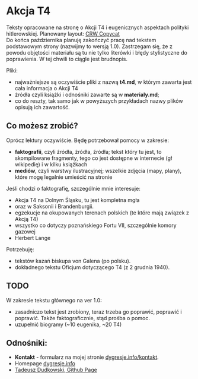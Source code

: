 # Akcja T4

Teksty opracowane na stronę o Akcji T4 i eugenicznych aspektach polityki hitlerowskiej. Planowany layout: [CRW Copycat](https://tdudkowski.github.io/Layouts/Layout05/)\
Do końca października planuję zakończyć pracę nad tekstem podstawowym strony (nazwijmy to wersją 1.0). Zastrzegam się, że z powodu objętości materiału są tu nie tylko literówki i błędy stylistyczne do poprawienia. W tej chwili to ciągle jest brudnopis.

Pliki:

- najważniejsze są oczywiście pliki z nazwą **t4.md**, w którym zawarta jest cała informacja o Akcji T4
- źródła czyli książki i odnośniki zawarte są w **materialy.md**;
- co do reszty, tak samo jak w powyższych przykładach nazwy plików opisują ich zawartość.

## Co możesz zrobić?

Oprócz lektury oczywiście. Będę potrzebował pomocy w zakresie:

- **faktografii**, czyli źródła, źródła, źródła; tekst który tu jest, to skompilowane fragmenty, tego co jest dostępne w internecie (gł wikipedię) i w kilku książkach
- **mediów**, czyli warstwy ilustracyjnej; wszelkie zdjęcia (mapy, plany), które mogę legalnie umieścić na stronie

Jeśli chodzi o faktografię, szczególnie mnie interesuje:

- Akcja T4 na Dolnym Śląsku, tu jest kompletna mgła
- oraz w Saksonii i Brandenburgii.
- egzekucje na okupowanych terenach polskich (te które mają związek z Akcją T4)
- wszystko co dotyczy poznańskiego Fortu VII, szczególnie komory gazowej
- Herbert Lange

Potrzebuję:

- tekstów kazań biskupa von Galena (po polsku).
- dokładnego tekstu Oficjum dotyczącego T4 (z 2 grudnia 1940).

## TODO

W zakresie tekstu głównego na ver 1.0:

- zasadniczo tekst jest zrobiony, teraz trzeba go poprawić, poprawić i poprawić. Także faktograficznie, stąd prośba o pomoc.
- uzupełnić biogramy (~10 eugenika, ~20 T4)

## Odnośniki:

- **Kontakt** - formularz na mojej stronie [dygresje.info/kontakt](http://dygresje.info/kontakt).
- Homepage [dygresje.info](http://dygresje.info)
- [Tadeusz Dudkowski, Github Page](https://tdudkowski.github.io)
